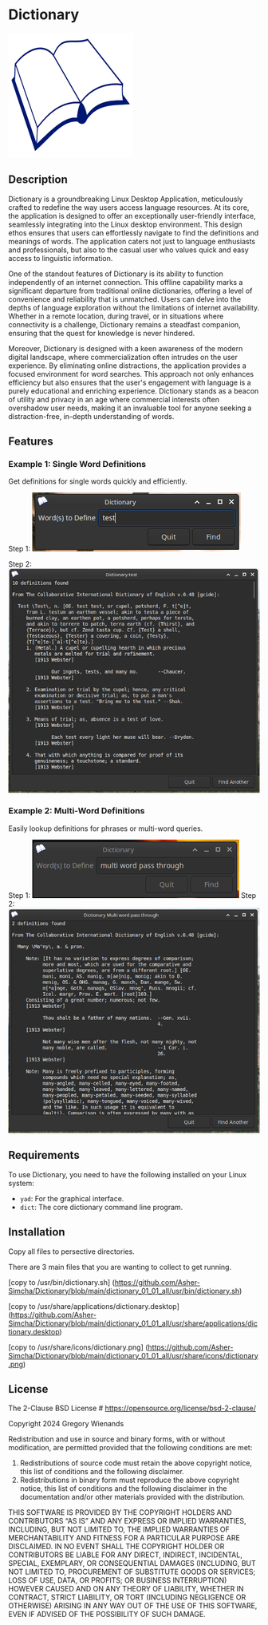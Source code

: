 # Dictionary

![Logo](images/dictionary.png)

## Description 
Dictionary is a groundbreaking Linux Desktop Application, meticulously crafted to redefine the way users access language resources. At its core, the application is designed to offer an exceptionally user-friendly interface, seamlessly integrating into the Linux desktop environment. This design ethos ensures that users can effortlessly navigate to find the definitions and meanings of words. The application caters not just to language enthusiasts and professionals, but also to the casual user who values quick and easy access to linguistic information.

One of the standout features of Dictionary is its ability to function independently of an internet connection. This offline capability marks a significant departure from traditional online dictionaries, offering a level of convenience and reliability that is unmatched. Users can delve into the depths of language exploration without the limitations of internet availability. Whether in a remote location, during travel, or in situations where connectivity is a challenge, Dictionary remains a steadfast companion, ensuring that the quest for knowledge is never hindered.

Moreover, Dictionary is designed with a keen awareness of the modern digital landscape, where commercialization often intrudes on the user experience. By eliminating online distractions, the application provides a focused environment for word searches. This approach not only enhances efficiency but also ensures that the user's engagement with language is a purely educational and enriching experience. Dictionary stands as a beacon of utility and privacy in an age where commercial interests often overshadow user needs, making it an invaluable tool for anyone seeking a distraction-free, in-depth understanding of words.

## Features

### Example 1: Single Word Definitions
Get definitions for single words quickly and efficiently.

Step 1:
![Single Word Example 1](images/1_test.png)

Step 2:
![Single Word Example 2](images/2_test.png)

### Example 2: Multi-Word Definitions
Easily lookup definitions for phrases or multi-word queries.

Step 1:
![Multi-Word Example 1](images/1_multi_word_pass_though.png)
Step 2:
![Multi-Word Example 2](images/2_multi_word_pass_through.png)

## Requirements
To use Dictionary, you need to have the following installed on your Linux system:
- `yad`: For the graphical interface.
- `dict`: The core dictionary command line program.

## Installation
Copy all files to persective directories.

There are 3 main files that you are wanting to collect to get running.

[copy to /usr/bin/dictionary.sh] (https://github.com/Asher-Simcha/Dictionary/blob/main/dictionary_01_01_all/usr/bin/dictionary.sh)

[copy to /usr/share/applications/dictionary.desktop] (https://github.com/Asher-Simcha/Dictionary/blob/main/dictionary_01_01_all/usr/share/applications/dictionary.desktop)

[copy to /usr/share/icons/dictionary.png] (https://github.com/Asher-Simcha/Dictionary/blob/main/dictionary_01_01_all/usr/share/icons/dictionary.png)

## License
The 2-Clause BSD License # https://opensource.org/license/bsd-2-clause/

Copyright 2024 Gregory Wienands

Redistribution and use in source and binary forms, with or without modification, are permitted provided that the following conditions are met:

1. Redistributions of source code must retain the above copyright notice, this list of conditions and the following disclaimer.
2. Redistributions in binary form must reproduce the above copyright notice, this list of conditions and the following disclaimer in the documentation and/or other materials provided with the distribution.

THIS SOFTWARE IS PROVIDED BY THE COPYRIGHT HOLDERS AND CONTRIBUTORS “AS IS” AND ANY EXPRESS OR IMPLIED WARRANTIES, INCLUDING, BUT NOT LIMITED TO, THE IMPLIED WARRANTIES OF MERCHANTABILITY AND FITNESS FOR A PARTICULAR PURPOSE ARE DISCLAIMED. IN NO EVENT SHALL THE COPYRIGHT HOLDER OR CONTRIBUTORS BE LIABLE FOR ANY DIRECT, INDIRECT, INCIDENTAL, SPECIAL, EXEMPLARY, OR CONSEQUENTIAL DAMAGES (INCLUDING, BUT NOT LIMITED TO, PROCUREMENT OF SUBSTITUTE GOODS OR SERVICES; LOSS OF USE, DATA, OR PROFITS; OR BUSINESS INTERRUPTION) HOWEVER CAUSED AND ON ANY THEORY OF LIABILITY, WHETHER IN CONTRACT, STRICT LIABILITY, OR TORT (INCLUDING NEGLIGENCE OR OTHERWISE) ARISING IN ANY WAY OUT OF THE USE OF THIS SOFTWARE, EVEN IF ADVISED OF THE POSSIBILITY OF SUCH DAMAGE.

